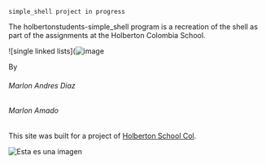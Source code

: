 `simple_shell project in progress `

The holbertonstudents-simple_shell program is a recreation of the shell as part of the assignments at the Holberton Colombia School.

![single linked lists](![image](https://user-images.githubusercontent.com/98677728/184031425-6f2b87a6-09b7-4cc2-b70e-b448cbeb0ffa.png)




By
###### Marlon Andres Diaz 
###### Marlon Amado

This site was built for a project of [Holberton School Col](https://www.holbertoncolombia.com/).

![Esta es una imagen](C:\Users\mdref\Downloads\145311672-53ee1362-943a-4a60-896b-08057bfcdcfe.png)
